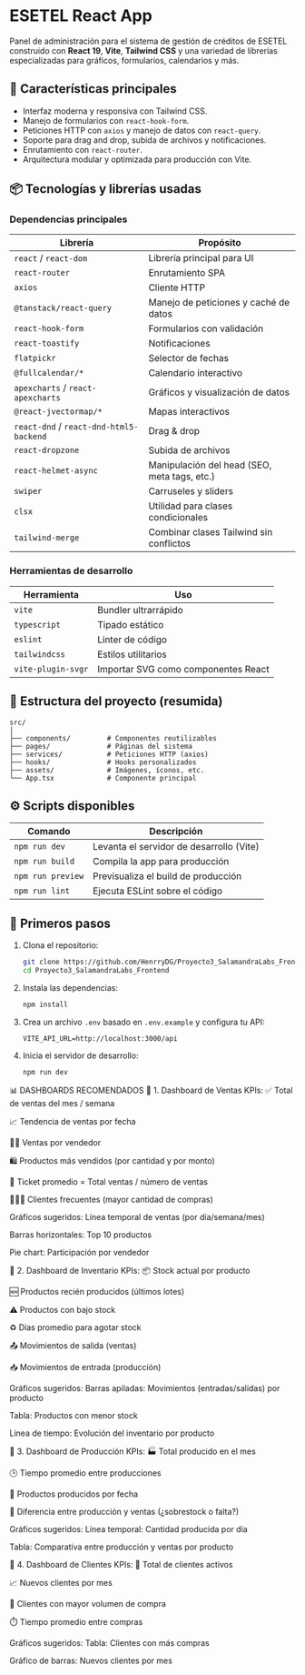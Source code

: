 # ESETEL React App 

Panel de administración para el sistema de gestión de créditos de ESETEL construido con **React 19**, **Vite**, **Tailwind CSS** y una variedad de librerías especializadas para gráficos, formularios, calendarios y más.

## 🚀 Características principales

- Interfaz moderna y responsiva con Tailwind CSS.
- Manejo de formularios con `react-hook-form`.
- Peticiones HTTP con `axios` y manejo de datos con `react-query`.
- Soporte para drag and drop, subida de archivos y notificaciones.
- Enrutamiento con `react-router`.
- Arquitectura modular y optimizada para producción con Vite.

## 📦 Tecnologías y librerías usadas

### Dependencias principales

| Librería                        | Propósito                                      |
|--------------------------------|------------------------------------------------|
| `react` / `react-dom`          | Librería principal para UI                     |
| `react-router`                 | Enrutamiento SPA                               |
| `axios`                        | Cliente HTTP                                   |
| `@tanstack/react-query`        | Manejo de peticiones y caché de datos          |
| `react-hook-form`             | Formularios con validación                     |
| `react-toastify`               | Notificaciones                                 |
| `flatpickr`                    | Selector de fechas                             |
| `@fullcalendar/*`             | Calendario interactivo                         |
| `apexcharts` / `react-apexcharts` | Gráficos y visualización de datos         |
| `@react-jvectormap/*`         | Mapas interactivos                             |
| `react-dnd` / `react-dnd-html5-backend` | Drag & drop                         |
| `react-dropzone`              | Subida de archivos                             |
| `react-helmet-async`          | Manipulación del head (SEO, meta tags, etc.)   |
| `swiper`                      | Carruseles y sliders                           |
| `clsx`                        | Utilidad para clases condicionales             |
| `tailwind-merge`              | Combinar clases Tailwind sin conflictos        |

### Herramientas de desarrollo

| Herramienta                    | Uso                                             |
|-------------------------------|--------------------------------------------------|
| `vite`                        | Bundler ultrarrápido                            |
| `typescript`                  | Tipado estático                                 |
| `eslint`                      | Linter de código                                |
| `tailwindcss`                 | Estilos utilitarios                             |
| `vite-plugin-svgr`           | Importar SVG como componentes React             |

## 📂 Estructura del proyecto (resumida)

```
src/
│
├── components/         # Componentes reutilizables
├── pages/              # Páginas del sistema
├── services/           # Peticiones HTTP (axios)
├── hooks/              # Hooks personalizados
├── assets/             # Imágenes, íconos, etc.
└── App.tsx             # Componente principal
```

## ⚙️ Scripts disponibles

| Comando           | Descripción                                     |
|------------------|-------------------------------------------------|
| `npm run dev`     | Levanta el servidor de desarrollo (Vite)       |
| `npm run build`   | Compila la app para producción                  |
| `npm run preview` | Previsualiza el build de producción             |
| `npm run lint`    | Ejecuta ESLint sobre el código                  |

## 🚀 Primeros pasos

1. Clona el repositorio:
   ```bash
   git clone https://github.com/HenrryDG/Proyecto3_SalamandraLabs_Frontend.git
   cd Proyecto3_SalamandraLabs_Frontend
   ```

2. Instala las dependencias:
   ```bash
   npm install
   ```

3. Crea un archivo `.env` basado en `.env.example` y configura tu API:
   ```env
   VITE_API_URL=http://localhost:3000/api
   ```

4. Inicia el servidor de desarrollo:
   ```bash
   npm run dev
   ```

📊 DASHBOARDS RECOMENDADOS
🔹 1. Dashboard de Ventas
KPIs:
✅ Total de ventas del mes / semana

📈 Tendencia de ventas por fecha

🧍‍♂️ Ventas por vendedor

🛍️ Productos más vendidos (por cantidad y por monto)

🧾 Ticket promedio = Total ventas / número de ventas

🧑‍🤝‍🧑 Clientes frecuentes (mayor cantidad de compras)

Gráficos sugeridos:
Línea temporal de ventas (por día/semana/mes)

Barras horizontales: Top 10 productos

Pie chart: Participación por vendedor

🔹 2. Dashboard de Inventario
KPIs:
📦 Stock actual por producto

🆕 Productos recién producidos (últimos lotes)

⚠️ Productos con bajo stock

♻️ Días promedio para agotar stock

📤 Movimientos de salida (ventas)

📥 Movimientos de entrada (producción)

Gráficos sugeridos:
Barras apiladas: Movimientos (entradas/salidas) por producto

Tabla: Productos con menor stock

Línea de tiempo: Evolución del inventario por producto

🔹 3. Dashboard de Producción
KPIs:
🏭 Total producido en el mes

🕒 Tiempo promedio entre producciones

📅 Productos producidos por fecha

🚨 Diferencia entre producción y ventas (¿sobrestock o falta?)

Gráficos sugeridos:
Línea temporal: Cantidad producida por día

Tabla: Comparativa entre producción y ventas por producto

🔹 4. Dashboard de Clientes
KPIs:
👥 Total de clientes activos

📈 Nuevos clientes por mes

💸 Clientes con mayor volumen de compra

⏱️ Tiempo promedio entre compras

Gráficos sugeridos:
Tabla: Clientes con más compras

Gráfico de barras: Nuevos clientes por mes

